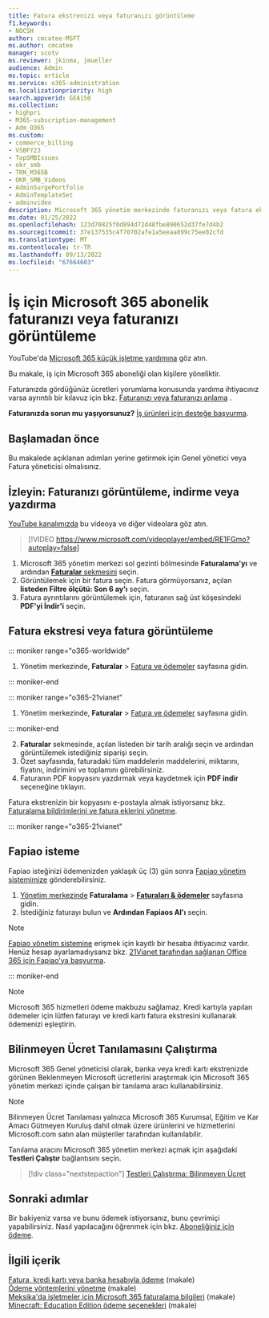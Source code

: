 ```yaml
---
title: Fatura ekstrenizi veya faturanızı görüntüleme
f1.keywords:
- NOCSH
author: cmcatee-MSFT
ms.author: cmcatee
manager: scotv
ms.reviewer: jkinma, jmueller
audience: Admin
ms.topic: article
ms.service: o365-administration
ms.localizationpriority: high
search.appverid: GEA150
ms.collection:
- highpri
- M365-subscription-management
- Adm_O365
ms.custom:
- commerce_billing
- VSBFY23
- TopSMBIssues
- okr_smb
- TRN_M365B
- OKR_SMB_Videos
- AdminSurgePortfolio
- AdminTemplateSet
- adminvideo
description: Microsoft 365 yönetim merkezinde faturanızı veya fatura ekstrenizi bulun. Ayrıca, faturanızı kaydedebilir ve faturanızın bir kopyasını yazdırabilirsiniz.
ms.date: 01/25/2022
ms.openlocfilehash: 123d70825f0d894d72d48fbe890652d37fe7d4b2
ms.sourcegitcommit: 37e137535c4f70702afe1a5eeaa899c75ee02cfd
ms.translationtype: MT
ms.contentlocale: tr-TR
ms.lasthandoff: 09/13/2022
ms.locfileid: "67664603"
---
```

# <a name="view-your-microsoft-365-for-business-subscription-bill-or-invoice"></a>İş için Microsoft 365 abonelik faturanızı veya faturanızı görüntüleme

YouTube'da [Microsoft 365 küçük işletme yardımına](https://go.microsoft.com/fwlink/?linkid=2197659) göz atın.

Bu makale, iş için Microsoft 365 aboneliği olan kişilere yöneliktir.
  
Faturanızda gördüğünüz ücretleri yorumlama konusunda yardıma ihtiyacınız varsa ayrıntılı bir kılavuz için bkz. [Faturanızı veya faturanızı anlama](understand-your-invoice2.md) .
  
**Faturanızda sorun mu yaşıyorsunuz?** [İş ürünleri için desteğe başvurma](../../admin/get-help-support.md).

## <a name="before-you-begin"></a>Başlamadan önce

Bu makalede açıklanan adımları yerine getirmek için Genel yönetici veya Fatura yöneticisi olmalısınız.
  
## <a name="watch-view-download-or-print-your-bill"></a>İzleyin: Faturanızı görüntüleme, indirme veya yazdırma

[YouTube kanalımızda](https://go.microsoft.com/fwlink/?linkid=2197915) bu videoya ve diğer videolara göz atın.

> [!VIDEO https://www.microsoft.com/videoplayer/embed/RE1FGmo?autoplay=false]

1. Microsoft 365 yönetim merkezi sol gezinti bölmesinde **Faturalama'yı** ve ardından <a href="https://go.microsoft.com/fwlink/p/?linkid=2102895" target="_blank">**Faturalar** sekmesini</a> seçin.
1. Görüntülemek için bir fatura seçin. Fatura görmüyorsanız, açılan **listeden Filtre ölçütü: Son 6 ay'ı** seçin.
1. Fatura ayrıntılarını görüntülemek için, faturanın sağ üst köşesindeki **PDF'yi İndir'i** seçin.

## <a name="view-a-bill-or-invoice"></a>Fatura ekstresi veya fatura görüntüleme

::: moniker range="o365-worldwide"

1. Yönetim merkezinde, **Faturalar** \> <a href="https://go.microsoft.com/fwlink/p/?linkid=2102895" target="_blank">Fatura ve ödemeler</a> sayfasına gidin.

::: moniker-end

::: moniker range="o365-21vianet"

1. Yönetim merkezinde, **Faturalar** \> <a href="https://go.microsoft.com/fwlink/p/?linkid=2127421" target="_blank">Fatura ve ödemeler</a> sayfasına gidin.

::: moniker-end

2. **Faturalar** sekmesinde, açılan listeden bir tarih aralığı seçin ve ardından görüntülemek istediğiniz siparişi seçin.
3. Özet sayfasında, faturadaki tüm maddelerin maddelerini, miktarını, fiyatını, indirimini ve toplamını görebilirsiniz.
4. Faturanın PDF kopyasını yazdırmak veya kaydetmek için **PDF indir** seçeneğine tıklayın.

Fatura ekstrenizin bir kopyasını e-postayla almak istiyorsanız bkz. [Faturalama bildirimlerini ve fatura eklerini yönetme](manage-billing-notifications.md).

::: moniker range="o365-21vianet"

## <a name="request-a-fapiao"></a>Fapiao isteme

Fapiao isteğinizi ödemenizden yaklaşık üç (3) gün sonra [Fapiao yönetim sistemimize](https://go.microsoft.com/fwlink/p/?linkid=837465) gönderebilirsiniz.

1. <a href="https://go.microsoft.com/fwlink/p/?linkid=850627" target="_blank">Yönetim merkezinde</a> **Faturalama** > <a href="https://go.microsoft.com/fwlink/p/?linkid=2127421" target="_blank">**Faturaları & ödemeler**</a> sayfasına gidin.
2. İstediğiniz faturayı bulun ve **Ardından Fapiaos Al'ı** seçin.

> [!NOTE]
>
> [Fapiao yönetim sistemine](https://go.microsoft.com/fwlink/p/?linkid=837465) erişmek için kayıtlı bir hesaba ihtiyacınız vardır. Henüz hesap ayarlamadıysanız bkz. [21Vianet tarafından sağlanan Office 365 için Fapiao'ya başvurma](../../admin/services-in-china/apply-for-a-fapiao.md).

::: moniker-end

> [!NOTE]
>
> Microsoft 365 hizmetleri ödeme makbuzu sağlamaz.
> Kredi kartıyla yapılan ödemeler için lütfen faturayı ve kredi kartı fatura ekstresini kullanarak ödemenizi eşleştirin.

## <a name="run-the-unknown-charge-diagnostic"></a>Bilinmeyen Ücret Tanılamasını Çalıştırma

Microsoft 365 Genel yöneticisi olarak, banka veya kredi kartı ekstrenizde görünen Beklenmeyen Microsoft ücretlerini araştırmak için Microsoft 365 yönetim merkezi içinde çalışan bir tanılama aracı kullanabilirsiniz.

> [!NOTE]
> Bilinmeyen Ücret Tanılaması yalnızca Microsoft 365 Kurumsal, Eğitim ve Kar Amacı Gütmeyen Kuruluş dahil olmak üzere ürünlerini ve hizmetlerini Microsoft.com satın alan müşteriler tarafından kullanılabilir.

Tanılama aracını Microsoft 365 yönetim merkezi açmak için aşağıdaki **Testleri Çalıştır** bağlantısını seçin.

>[!div class="nextstepaction"]
>[Testleri Çalıştırma: Bilinmeyen Ücret](https://aka.ms/PillarUnknownCharge)

## <a name="next-steps"></a>Sonraki adımlar

Bir bakiyeniz varsa ve bunu ödemek istiyorsanız, bunu çevrimiçi yapabilirsiniz. Nasıl yapılacağını öğrenmek için bkz. [Aboneliğiniz için ödeme](pay-for-your-subscription.md).

## <a name="related-content"></a>İlgili içerik

[Fatura, kredi kartı veya banka hesabıyla ödeme](pay-for-your-subscription.md) (makale) \
[Ödeme yöntemlerini yönetme](manage-payment-methods.md) (makale) \
[Meksika'da işletmeler için Microsoft 365 faturalama bilgileri](mexico-billing-info.md) (makale) \
[Minecraft: Education Edition ödeme seçenekleri](/education/windows/school-get-minecraft) (makale)
